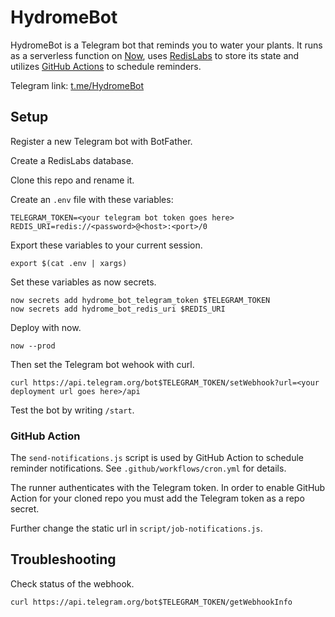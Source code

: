 # HydromeBot

HydromeBot is a Telegram bot that reminds you to water your plants. It runs as a serverless function on [Now](https://zeit.co/download), uses [RedisLabs](https://app.redislabs.com/) to store its state and utilizes [GitHub Actions](https://github.com/features/actions) to schedule reminders.

Telegram link: [t.me/HydromeBot](https://t.me/HydromeBot)

## Setup

Register a new Telegram bot with BotFather.

Create a RedisLabs database.

Clone this repo and rename it.

Create an `.env` file with these variables:

```
TELEGRAM_TOKEN=<your telegram bot token goes here>
REDIS_URI=redis://<password>@<host>:<port>/0
```

Export these variables to your current session.

`export $(cat .env | xargs)`

Set these variables as now secrets.

```
now secrets add hydrome_bot_telegram_token $TELEGRAM_TOKEN
now secrets add hydrome_bot_redis_uri $REDIS_URI
```

Deploy with now.

`now --prod`

Then set the Telegram bot wehook with curl.

`curl https://api.telegram.org/bot$TELEGRAM_TOKEN/setWebhook?url=<your deployment url goes here>/api`

Test the bot by writing `/start`.

### GitHub Action

The `send-notifications.js` script is used by GitHub Action to schedule reminder notifications. See `.github/workflows/cron.yml` for details.

The runner authenticates with the Telegram token. In order to enable GitHub Action for your cloned repo you must add the Telegram token as a repo secret.

Further change the static url in `script/job-notifications.js`.

## Troubleshooting

Check status of the webhook.

`curl https://api.telegram.org/bot$TELEGRAM_TOKEN/getWebhookInfo`

